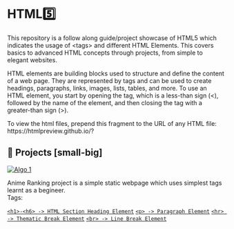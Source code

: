 # HTML5️⃣
<p>This repository is a follow along guide/project showcase of HTML5 which indicates the usage of &lt;tags> and different HTML Elements. This covers basics to advanced HTML concepts through projects, from simple to elegant websites.</p>
<p>HTML elements are building blocks used to structure and define the content of a web page. They are represented by tags and can be used to create headings, paragraphs, links, images, lists, tables, and more. To use an HTML element, you start by opening the tag, which is a less-than sign (<), followed by the name of the element, and then closing the tag with a greater-than sign (>).</p>

<p>To view the html files, prepend this fragment to the URL of any HTML file: https://htmlpreview.github.io/? </p>

## 🚀 Projects [small-big]
<p align="left">
      <a href="https://htmlpreview.github.io/?https://github.com/Thunderclap-ui/HTML.Projects/blob/main/1.%20Anime%20Ranking%20Project/Anime%20Ranking%20Project.html">
         <img alt="Algo 1" title="Anime Ranking Project" src="https://custom-icon-badges.demolab.com/badge/-Anime Ranking-gold?style=for-the-badge&logo=anime&logoColor=black"/></a>
</p>
Anime Ranking project is a simple static webpage which uses simplest tags learnt as a begineer. <br />
Tags: <br />

[`<h1>-<h6> -> HTML Section Heading Element`](https://developer.mozilla.org/en-US/docs/Web/HTML/Element/Heading_Elements) [`<p> -> Paragraph Element`](https://developer.mozilla.org/en-US/docs/Web/HTML/Element/p) [`<hr> -> Thematic Break Element`](https://developer.mozilla.org/en-US/docs/Web/HTML/Element/hr) [`<br> -> Line Break Element`](https://developer.mozilla.org/en-US/docs/Web/HTML/Element/br)
